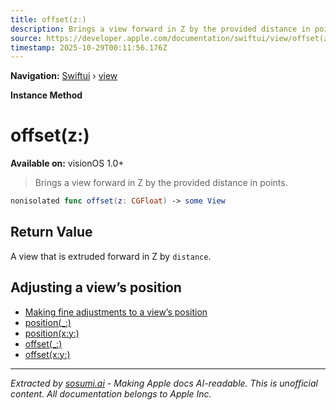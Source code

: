 ```yaml
---
title: offset(z:)
description: Brings a view forward in Z by the provided distance in points.
source: https://developer.apple.com/documentation/swiftui/view/offset(z:)
timestamp: 2025-10-29T00:11:56.176Z
---
```


**Navigation:** [Swiftui](/documentation/swiftui) › [view](/documentation/swiftui/view)

**Instance Method**

# offset(z:)

**Available on:** visionOS 1.0+

> Brings a view forward in Z by the provided distance in points.

```swift
nonisolated func offset(z: CGFloat) -> some View
```

## Return Value

A view that is extruded forward in Z by `distance`.

## Adjusting a view’s position

- [Making fine adjustments to a view’s position](/documentation/swiftui/making-fine-adjustments-to-a-view-s-position)
- [position(_:)](/documentation/swiftui/view/position(_:))
- [position(x:y:)](/documentation/swiftui/view/position(x:y:))
- [offset(_:)](/documentation/swiftui/view/offset(_:))
- [offset(x:y:)](/documentation/swiftui/view/offset(x:y:))

---

*Extracted by [sosumi.ai](https://sosumi.ai) - Making Apple docs AI-readable.*
*This is unofficial content. All documentation belongs to Apple Inc.*
